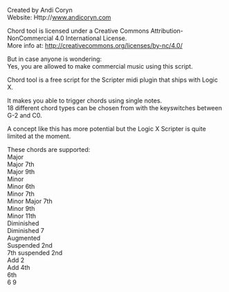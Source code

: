 Created by Andi Coryn</br>
Website: Http://www.andicoryn.com</p>

Chord tool is licensed under a Creative Commons Attribution-NonCommercial 4.0 International License.</br>
More info at: http://creativecommons.org/licenses/by-nc/4.0/</p>

But in case anyone is wondering:</br>
Yes, you are allowed to make commercial music using this script.</p>


Chord tool is a free script for the Scripter midi plugin that ships with Logic X.</p>

It makes you able to trigger chords using single notes.</br>
18 different chord types can be chosen from with the keyswitches between G-2 and C0.</p>

A concept like this has more potential but the Logic X Scripter is quite limited at the moment.</p>

These chords are supported:</br>
Major</br>
Major 7th</br>
Major 9th</br>
Minor</br>
Minor 6th</br>
Minor 7th</br>
Minor Major 7th</br>
Minor 9th</br>
Minor 11th</br>
Diminished</br>
Diminished 7</br>
Augmented</br>
Suspended 2nd</br>
7th suspended 2nd</br>
Add 2</br>
Add 4th</br>
6th</br>
6 9</p>
